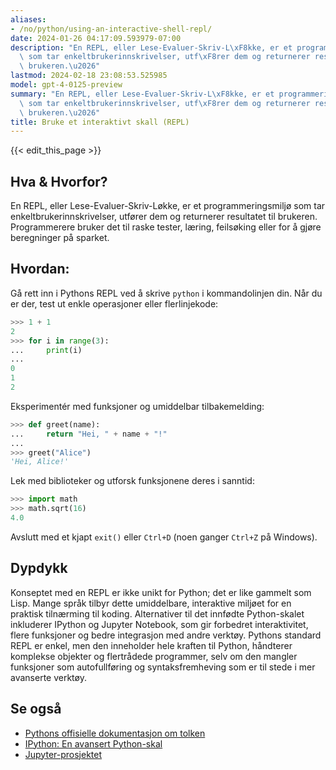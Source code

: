 ```yaml
---
aliases:
- /no/python/using-an-interactive-shell-repl/
date: 2024-01-26 04:17:09.593979-07:00
description: "En REPL, eller Lese-Evaluer-Skriv-L\xF8kke, er et programmeringsmilj\xF8\
  \ som tar enkeltbrukerinnskrivelser, utf\xF8rer dem og returnerer resultatet til\
  \ brukeren.\u2026"
lastmod: 2024-02-18 23:08:53.525985
model: gpt-4-0125-preview
summary: "En REPL, eller Lese-Evaluer-Skriv-L\xF8kke, er et programmeringsmilj\xF8\
  \ som tar enkeltbrukerinnskrivelser, utf\xF8rer dem og returnerer resultatet til\
  \ brukeren.\u2026"
title: Bruke et interaktivt skall (REPL)
---
```


{{< edit_this_page >}}

## Hva & Hvorfor?
En REPL, eller Lese-Evaluer-Skriv-Løkke, er et programmeringsmiljø som tar enkeltbrukerinnskrivelser, utfører dem og returnerer resultatet til brukeren. Programmerere bruker det til raske tester, læring, feilsøking eller for å gjøre beregninger på sparket.

## Hvordan:
Gå rett inn i Pythons REPL ved å skrive `python` i kommandolinjen din. Når du er der, test ut enkle operasjoner eller flerlinjekode:

```Python
>>> 1 + 1
2
>>> for i in range(3):
...     print(i)
... 
0
1
2
```

Eksperimentér med funksjoner og umiddelbar tilbakemelding:

```Python
>>> def greet(name):
...     return "Hei, " + name + "!"
... 
>>> greet("Alice")
'Hei, Alice!'
```

Lek med biblioteker og utforsk funksjonene deres i sanntid:

```Python
>>> import math
>>> math.sqrt(16)
4.0
```

Avslutt med et kjapt `exit()` eller `Ctrl+D` (noen ganger `Ctrl+Z` på Windows).

## Dypdykk
Konseptet med en REPL er ikke unikt for Python; det er like gammelt som Lisp. Mange språk tilbyr dette umiddelbare, interaktive miljøet for en praktisk tilnærming til koding. Alternativer til det innfødte Python-skalet inkluderer IPython og Jupyter Notebook, som gir forbedret interaktivitet, flere funksjoner og bedre integrasjon med andre verktøy. Pythons standard REPL er enkel, men den inneholder hele kraften til Python, håndterer komplekse objekter og flertrådede programmer, selv om den mangler funksjoner som autofullføring og syntaksfremheving som er til stede i mer avanserte verktøy.

## Se også
- [Pythons offisielle dokumentasjon om tolken](https://docs.python.org/3/tutorial/interpreter.html)
- [IPython: En avansert Python-skal](https://ipython.org/)
- [Jupyter-prosjektet](https://jupyter.org/)
